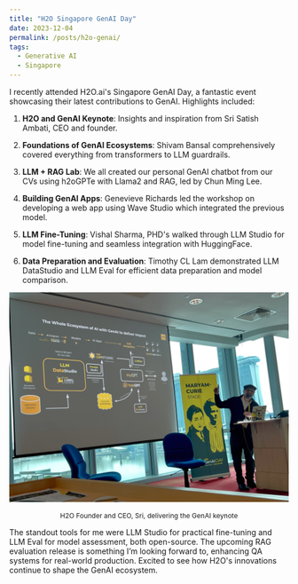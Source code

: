 ```yaml
---
title: "H2O Singapore GenAI Day"
date: 2023-12-04
permalink: /posts/h2o-genai/
tags:
  - Generative AI
  - Singapore
---
```


I recently attended H2O.ai's Singapore GenAI Day, a fantastic event showcasing their latest contributions to GenAI. Highlights included:

1. **H2O and GenAI Keynote**: Insights and inspiration from Sri Satish Ambati, CEO and founder.

2. **Foundations of GenAI Ecosystems**: Shivam Bansal comprehensively covered everything from transformers to LLM guardrails.

3. **LLM + RAG Lab**: We all created our personal GenAI chatbot from our CVs using h2oGPTe with Llama2 and RAG, led by Chun Ming Lee.

4. **Building GenAI Apps**: Genevieve Richards led the workshop on developing a web app using Wave Studio which integrated the previous model.

5. **LLM Fine-Tuning**: Vishal Sharma, PHD's walked through LLM Studio for model fine-tuning and seamless integration with HuggingFace.

6. **Data Preparation and Evaluation**: Timothy CL Lam demonstrated LLM DataStudio and LLM Eval for efficient data preparation and model comparison.

![Alt text](/images/blog/2023-12-h2o.jpeg)
<p style="text-align: center;font-size:12px">H2O Founder and CEO, Sri, delivering the GenAI keynote</p>

The standout tools for me were LLM Studio for practical fine-tuning and LLM Eval for model assessment, both open-source. The upcoming RAG evaluation release is something I’m looking forward to, enhancing QA systems for real-world production. Excited to see how H2O's innovations continue to shape the GenAI ecosystem.
